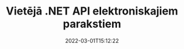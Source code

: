 ---
############################# Static ############################
layout: "product"
date: 2022-03-01T15:12:22
draft: false
#operation: 
#signaturetype: 
#fileformat: 
#productName: Java
lang: lv
#productCode: java
#otherformats: 
#breadcrumb: Put  signature on  for Java
product: "Signature"
product_tag: "signature"
platform: ".NET"
platform_tag: "net"

############################# Head ############################
head_title: ".NET digitālā paraksta API — elektroniskā paraksta PDF Word Excel attēli"
head_description: "C# .NET digitālā paraksta API, eParaksta bibliotēka, lai elektroniski parakstītu PDF, Word, Excel izklājlapas, PowerPoint, attēlu un grafisko dokumentu formātus."

############################# Header ############################
title: "Vietējā .NET API elektroniskajiem parakstiem"
description: "Pievienojiet digitālos parakstus dokumentu formātiem un ieviesiet populāros e-paraksta veidus (tekstu, attēlu, QR kodu, svītrkodu, zīmogu un metadatus) .NET lietojumprogrammās."
button:
    enable: true

############################# SubMenu ############################
submenu:
    enable: true
    
    left:
        img_alt: "GroupDocs.Signature for .NET"
        image: "https://www.groupdocs.cloud/templates/groupdocs/images/product-logos/groupdocs-signature-net.png"
        product: "GroupDocs.Signature"
        platform: ".NET"

    middle:
        button:
            # button loop
            - link: "#overview"
              text: "Pārskats"

            # button loop
            - link: "#features"
              text: "Iespējas"

            # button loop
            - link: "#support"
              text: "Atbalsts"

            # button loop
            - link: "https://products.groupdocs.app/signature"
              text: "Demo tiešraide"

            # button loop
            - link: "https://purchase.groupdocs.com/pricing/signature/net"
              text: "Cenu noteikšana"

    right:
        link_download: "https://downloads.groupdocs.com/signature"
        link_learn: "https://docs.groupdocs.com/signature/net/"
        link_buy: "https://purchase.groupdocs.com"

############################# Overview ############################
overview:
    enable: true
    content: |
      Izmantojiet GroupDocs.Signature for .NET API, lai izveidotu lietojumprogrammas C#, ASP.NET un citās .NET tehnoloģijās, kas ļauj parakstīt digitālos biznesa dokumentus, piemēram, PDF, Microsoft Word, Excel izklājlapas, PowerPoint prezentācijas, attēlus, OpenDocument un citus nozares standarta failu formātus, neinstalējot papildu programmatūru. Ar šo elektronisko parakstu bibliotēku ir vienkārši strādāt, un .NET izstrādātāji savām lietojumprogrammām var viegli pievienot uzlabotas digitālā paraksta funkcijas, ļaujot lietotājiem droši parakstīt, meklēt un pārbaudīt e-parakstus no populāriem dokumentu formātiem. Tā atbalsta dažādu parakstu veidu ieviešanu, piemēram, tekstu, attēlu, svītrkodu, QR kodu, veidlapas lauku, zīmogu un metadatus.  

      Dokumentu parakstu API sniedz jums vienkāršas un izvērstas meklēšanas opcijas, lai ātri atrastu nepieciešamos parakstus dokumentā. Iespējas lietot paraksta stilu, izskata pārvaldību un pielāgot paraksta rekvizītus, piemēram, izmērus, ēnu, līdzinājumu un citus, ir iespējams arī izmantot, izmantojot šo funkciju bagāto dokumentu parakstīšanas API.  

      GroupDocs.Signature for .NET var izmantot jebkurā izstrādes vidē, kas atbalsta .NET platformu. Tas ir saderīgs ar visām .NET valodām un atbalsta populāras operētājsistēmas (Windows, Linux, MacOS), kurās var instalēt Mono vai .NET ietvarus (tostarp .NET Core).
    tabs:
      enable: true
      
      ## TAB ONE ##
      tab_one:
        description: |
          Tālāk ir sniegts pārskats par GroupDocs.Signature for .NET:
      
        left:
          enable: true
          icon: "fab fa-html5"
          title: "Parakstu veidi"
          content: |
            * Teksta paraksts
            * Attēla paraksts
            * Digitālie paraksti
            * QR koda paraksts
            * Svītrkoda paraksts
            * Zīmogs Paraksts
            * Metadatu paraksts
      
      ## TAB TWO ##
      tab_two:
        description: |
          GroupDocs.Signature for .NET atbalsta visu populāro [dokumentu failu formātu] skatīšanu (https://docs.groupdocs.com/signature/net/supported-document-formats/). Izmantojot tikai dažas koda rindiņas, pievienojiet PDF parakstu, Microsoft Office Word, Excel izklājlapu, attēlu, HTML, Outlook e-pastu, OneNote, projektu un grafikas skatīšanas iespējas savās .NET lietojumprogrammās.

        left:
          enable: true
          table:
            # table loop
            - title: "Microsoft Office"
              content: |
                * **Word:** DOC, DOCX, DOCM, DOT, DOTX, DOTM, RTF, TXT
                * **Excel:** XLS, XLSX, XLSM, XLSB, XLTM, XLT, XLTM, XLTX, XLAM, SXC, SpreadsheetML
                * **PowerPoint:** PPT, PPTX, PPS, PPSX, PPSM, POT, POTM, POTX, PPTM

        right:
          enable: true
          table:
            # table loop
            - title: "Images & Other Formats"
              content: |
                * **Attēli**: JPG, BMP, PNG, TIFF, GIF, DCM, WEBP
                * **OpenDocument**: ODT, OTT, OTS, ODS, ODP, OTP, ODG
                * **Jpeg2000**: JP2, JPF, JPX, J2K, J2C, JPM
                * **Metafaili**: EMF, WMF, CMX
                * **Pārnēsājams**: PDF
                * **Mērogojama vektorgrafika**: CDR, SVG
                * **Adobe Photoshop**: PSD
                * **Citi**: DJVU

      ## TAB THREE ##
      tab_three:
        description: |
          GroupDocs.Signature for .NET atbalsta šādas operētājsistēmas, ietvarus un pakotņu pārvaldniekus:
        
        left:
          enable: true
          table:
            # table loop
            - icon: "fab fa-windows"
              title: "Operētājsistēmas"
              content: |
                * Windows Desktop
                * Windows Server
                * Windows Azure
                * Linux
                * MacOS

            # table loop
            - icon: "fas fa-code"
              title: "Atbalstītie ietvari"
              content: |
                * .NET Framework 2.0 or higher
                * Mono Framework 1.2 or higher
                * .NET Standard 2.0
                * .NET Core 2.0
                * .NET Core 2.1

        right:
          enable: true
          table:
            # table loop
            - icon: "fas fa-box"
              title: "Pakešu pārvaldnieks"
              content: |
                * NuGet

            # table loop
            - icon: "fas fa-tools"
              title: "Attīstības vide"
              content: |
                * Microsoft Visual Studio
                * Xamarin.Android
                * Xamarin.IOS
                * Xamarin.Mac
                * MonoDevelop

############################# Features ############################
features:
    enable: true
    title: "GroupDocs.Signature .NET līdzekļiem"

    feature:
      # feature loop
      - icon: "fas fa-copy"
        content: "Izveidot, meklēt, atjaunināt, slēpt, pārbaudīt un dzēst e-parakstus no atbalstītajiem dokumentu formātiem"

      # feature loop
      - icon: "fas fa-eye"
        content: "Norādiet XML uzlabotos elektroniskos parakstus (XAdES) Excel izklājlapām"

      # feature loop
      - icon: "fas fa-bolt"
        content: "Izgūstiet attēla saturu no dokumentiem, kas parakstīti ar QR kodu, svītrkodu un attēla parakstiem"
      
      # feature loop
      - icon: "fas fa-file-powerpoint"
        content: "Iestatīt augstumu, platumu, piemales un līdzinājumu teksta vai attēla parakstam un vietai noteiktā lapā"

      # feature loop
      - icon: "fas fa-code"
        content: "Meklējiet, pārbaudiet un digitāli parakstiet PowerPoint prezentācijas dokumentus"

      # feature loop
      - icon: "fas fa-cloud"
        content: "Rakstīt tekstapstrādes dokumentu formātus ar vietējā teksta ūdenszīmēm"

      # feature loop
      - icon: "fas fa-remove-format"
        content: "Atbalsta noapaļotus stūrus taisnstūrveida zīmogu parakstu veidiem"

      # feature loop
      - icon: "fas fa-comment-slash"
        content: "Lietojiet teksta vai attēla parakstu noteiktā Excel lapā vai iestatiet e-parakstu visās lapās"

      # feature loop
      - icon: "fas fa-location-arrow"
        content: "Norādiet konkrētu rindu un kolonnas numuru, lai Excel lapā ievietotu tekstu vai attēla parakstu"

      # feature loop
      - icon: "fas fa-border-all"
        content: "Lietojiet ēnu teksta parakstam programmā Microsoft PowerPoint un iestatiet tā krāsu, leņķi un caurspīdīgumu"

      # feature loop
      - icon: "fas fa-wrench"
        content: "Konfigurējiet Excel izklājlapu teksta paraksta apmaļu stilus un fontu opcijas"

      # feature loop
      - icon: "fas fa-columns"
        content: "Iestatiet attēla paraksta veidu, piem. Noapaļot vai kvadrātā un konfigurēt piemales, fonta krāsu, rotāciju"

      # feature loop
      - icon: "fas fa-file-word"
        content: "Lietojiet digitālos sertifikātus dokumentiem, izklājlapām un PDF failiem ar paraksta līniju"

      # feature loop
      - icon: "fas fa-envelope"
        content: "Veiciet krāsu iestatījumus, izmantojiet teksta parakstam caurspīdīgumu un pagriešanu"

      # feature loop
      - icon: "fas fa-print"
        content: "Iestatiet spilgtuma un pelēktoņu opcijas un norādiet attēla paraksta atkāpi attēlā"

      # feature loop
      - icon: "fas fa-file-archive"
        content: "Iegult pielāgotus objektus, serializēt, kā arī šifrēt un atšifrēt PDF dokumenta metadatu paraksta vērtības"

      # feature loop
      - icon: "fas fa-lock"
        content: "Paslēpiet, noņemiet vai pielāgojiet digitālo parakstu izskatu no PDF dokumentiem"

      # feature loop
      - icon: "fas fa-file-code"
        content: "Parakstīt PDF dokumentus ar digitālās formas lauku un teksta parakstu kā attēlu, anotāciju, uzlīmi vai ūdenszīmi"
      
      # feature loop
      - icon: "fas fa-fill-drip"
        content: "Ievietojiet teksta parakstu MS Word un PDF dokumentu formas laukos"

      # feature loop
      - icon: "fas fa-file-excel"
        content: "Norādiet patvaļīgas dokumentu lapas paraksta apstrādei vai Word failiem paredzēto e-paraksta paplašināto verifikāciju"

      # feature loop
      - icon: "fas fa-heading"
        content: "Saglabājiet parakstīto attēla failu citā formātā un eksportējiet parakstīto izklājlapu kā attēlu vai vairāku lappušu TIFF"

      # feature loop
      - icon: "fas fa-project-diagram"
        content: "Piešķiriet, mainiet un noņemiet paroli parakstītajiem failiem un lietojiet e-parakstu ar paroli aizsargātiem failiem"

      # feature loop
      - icon: "fas fa-cube"
        content: "eSign darblapas, PowerPoint slaidi, Word dokumenti un attēli ar pielāgotiem objektiem metadatos"

      # feature loop
      - icon: "fab fa-uncharted"
        content: "Iestatiet parakstu otas stilus kā cieto, tekstūru, lineāro gradientu un radiālo gradientu"

      # feature loop
      - icon: "fab fa-uncharted"
        content: "Parakstiet dokumentus ar pielāgotu šifrētu QR koda tekstu vai datiem"

      # feature loop
      - icon: "fab fa-uncharted"
        content: "Meklējiet un parakstiet failus, izmantojot DjVu formātu kā attēla dokumentu"

      # feature loop
      - icon: "fab fa-uncharted"
        content: "Izņemiet dokumenta informāciju, piemēram, lapu skaitu, izmantojot faila URL"

      # feature loop
      - icon: "fab fa-uncharted"
        content: "Meklējiet, parakstiet un pārbaudiet CorelDraw failus kā attēlu dokumentus"

      # feature loop
      - icon: "fab fa-uncharted"
        content: "Saglabājiet metadatos saglabāto apstrādāto vai dzēsto parakstu informācijas vēsturi"

      # feature loop
      - icon: "fab fa-uncharted"
        content: "Pievienojiet pielāgotu datu objektu, VCard vai e-pasta objektu QR kodam un pārbaudiet šifrēto QR kodu PDF failos"

    more_feature:
      # more_feature_loop
      - title: "Viegli pievienojiet digitālos parakstus"
        content: |
          GroupDocs.Signature for .NET API ļauj pievienot dažādu veidu parakstus atbalstītajiem failu formātiem. Paraksta veidus, piemēram, tekstu, attēlu, digitālo, zīmogu, QR kodu, svītrkodu un metadatus, var lietot, izmantojot GroupDocs.Signature for .NET. Šis koda piemērs parāda, kā PDF dokumentam lietot teksta parakstu:

          ```cs
          using (Signature signature = new Signature("D:\\sample.pdf"))
          {
          TextSignOptions options = new TextSignOptions("John Smith")
          {
          // iestatīt teksta krāsu
          ForeColor = Color.Red
          };
          // parakstīt dokumentu failā
          signature.Sign("D:\\signed.pdf", options);
          }
          ```

      # more_feature_loop
      - title: "Atbalstītie svītrkoda parakstu veidi"
        content: |
          Mūsu parakstu manipulācijas API piedāvā iespēju izmantot svītrkoda parakstus atbalstītiem dokumentu formātiem. GroupDocs.Signature for .NET atbalsta dažādus svītrkodu veidus, piemēram, Code128, Code39Extended, Code39Standard, EAN14, EAN8, ITF14, UPCA un UPCE. Tiek nodrošināts arī statisks objekts ar nosaukumu “AllTypes”, lai atbalstītu visus reģistrētos svītrkodu veidus.

      # more_feature_loop
      - title: "Meklēt parakstus un sertifikātus"
        content: |
          GroupDocs.Signature for .NET API, ļauj meklēt digitālos sertifikātus Word dokumentos, Excel izklājlapās un PDF failos. Varat arī ienest visus sistēmā reģistrētos digitālos sertifikātus. Metadatu parakstus var meklēt arī Word dokumentos, Excel izklājlapās, attēlos un PDF failos, izmantojot GroupDocs.Signature for .NET API.  

          Izmantojot GroupDocs.Signature for .NET API, varat meklēt QR koda un svītrkoda parakstus jebkurā dokumentā, prezentācijā, izklājlapā, attēlā, kā arī PDF failā un iegūt meklēšanas gaitu. Varat arī meklēt pielāgotu datu objektu no dokumentiem, kas parakstīti ar QR koda parakstu.

      # more_feature_loop
      - title: "Svītrkoda izvērstās meklēšanas opcijas"
        content: |
          Izmantojot GroupDocs.Signature for.NET API, varat ļoti vienkārši meklēt un atrast vajadzīgo svītrkodu, jo mūsu paraksta API piedāvā izvērstās meklēšanas opcijas. Tie ļauj meklēt svītrkodu noteiktā lapā, meklēt visā dokumentā, norādīt dažādas meklēšanas lapas (pirmā, pēdējā, pāra, nepāra), meklēt noteikta veida kodējuma svītrkodu, meklēt svītrkodu, pamatojoties uz noteiktu teksta virkni, vai meklēt svītrkodu. pamatojoties uz virkni ar opciju “satur”.

############################# Support ############################
support:
    enable: true

############################# Solutions ############################
solutions:
    enable: true
    title: "GroupDocs.Signature piedāvā dokumentu skatīšanas API citām populārām izstrādes vidēm"

    solution:
        # solution loop
        - img_alt: "GroupDocs.Signature for Java"
          image: "https://www.groupdocs.cloud/templates/groupdocs/images/product-logos/groupdocs-signature-java.png"
          product: "GroupDocs.Signature"
          platform: "Java"
          link: "/signature/java/"

############################# Back to top ###############################
back_to_top:
  enable: true
---